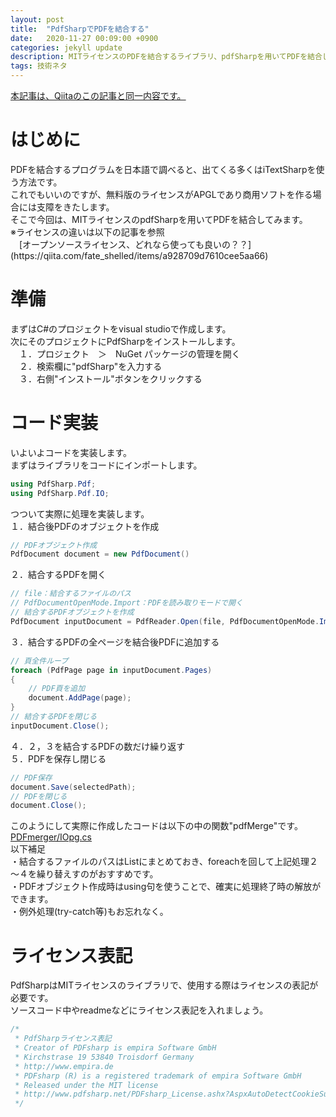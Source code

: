 ```yaml
---
layout: post
title:  "PdfSharpでPDFを結合する"
date:   2020-11-27 00:09:00 +0900
categories: jekyll update
description: MITライセンスのPDFを結合するライブラリ、pdfSharpを用いてPDFを結合してみます。
tags: 技術ネタ
---
```

[本記事は、Qiitaのこの記事と同一内容です。](https://qiita.com/hagii-x/items/7e2dc668a446acec560e)

<h1>はじめに</h1>
PDFを結合するプログラムを日本語で調べると、出てくる多くはiTextSharpを使う方法です。<br/>
これでもいいのですが、無料版のライセンスがAPGLであり商用ソフトを作る場合には支障をきたします。<br/>
そこで今回は、MITライセンスのpdfSharpを用いてPDFを結合してみます。<br/>
※ライセンスの違いは以下の記事を参照<br/>
　[オープンソースライセンス、どれなら使っても良いの？？](https://qiita.com/fate_shelled/items/a928709d7610cee5aa66)
<h1>準備</h1>
まずはC#のプロジェクトをvisual studioで作成します。<br/>
次にそのプロジェクトにPdfSharpをインストールします。<br/>
　１．プロジェクト　＞　NuGet パッケージの管理を開く<br/>
　２．検索欄に"pdfSharp"を入力する<br/>
　３．右側"インストール"ボタンをクリックする<br/>

<h1>コード実装</h1>
いよいよコードを実装します。<br/>
まずはライブラリをコードにインポートします。

```C#
using PdfSharp.Pdf;
using PdfSharp.Pdf.IO;
```
つついて実際に処理を実装します。<br/>
１．結合後PDFのオブジェクトを作成

```C#
// PDFオブジェクト作成
PdfDocument document = new PdfDocument()
```
２．結合するPDFを開く

```C#
// file：結合するファイルのパス
// PdfDocumentOpenMode.Import：PDFを読み取りモードで開く
// 結合するPDFオブジェクトを作成
PdfDocument inputDocument = PdfReader.Open(file, PdfDocumentOpenMode.Import)
```
３．結合するPDFの全ページを結合後PDFに追加する

```C#
// 頁全件ループ
foreach (PdfPage page in inputDocument.Pages)
{
    // PDF頁を追加
    document.AddPage(page);
}
// 結合するPDFを閉じる
inputDocument.Close();
```
４．２，３を結合するPDFの数だけ繰り返す<br/>
５．PDFを保存し閉じる

```C#
// PDF保存
document.Save(selectedPath);
// PDFを閉じる
document.Close();
```
このようにして実際に作成したコードは以下の中の関数"pdfMerge"です。<br/>
[PDFmerger/IOpg.cs](https://github.com/HagiAyato/PDFmerger/blob/main/PDFmerger/IOpg.cs)<br/>
以下補足<br/>
・結合するファイルのパスはListにまとめておき、foreachを回して上記処理２～４を繰り替えすのがおすすめです。<br/>
・PDFオブジェクト作成時はusing句を使うことで、確実に処理終了時の解放ができます。<br/>
・例外処理(try-catch等)もお忘れなく。<br/>
<h1>ライセンス表記</h1>
PdfSharpはMITライセンスのライブラリで、使用する際はライセンスの表記が必要です。<br/>
ソースコード中やreadmeなどにライセンス表記を入れましょう。

```C#
/*
 * PdfSharpライセンス表記
 * Creator of PDFsharp is empira Software GmbH
 * Kirchstrase 19 53840 Troisdorf Germany
 * http://www.empira.de
 * PDFsharp (R) is a registered trademark of empira Software GmbH
 * Released under the MIT license
 * http://www.pdfsharp.net/PDFsharp_License.ashx?AspxAutoDetectCookieSupport=1
 */
```
